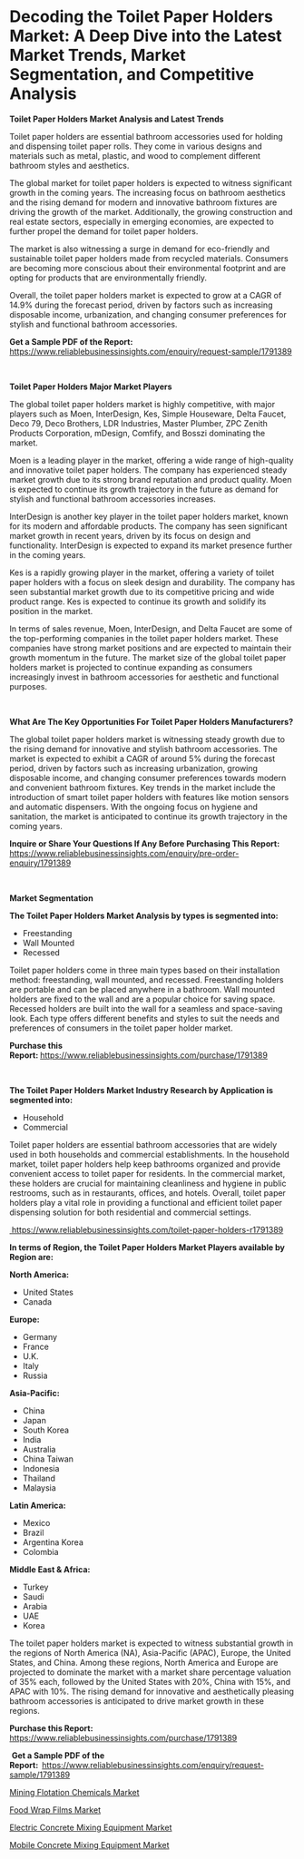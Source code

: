 <p><h1>Decoding the Toilet Paper Holders Market: A Deep Dive into the Latest Market Trends, Market Segmentation, and Competitive Analysis</h1></p><p><strong>Toilet Paper Holders Market Analysis and Latest Trends</strong></p>
<p><p>Toilet paper holders are essential bathroom accessories used for holding and dispensing toilet paper rolls. They come in various designs and materials such as metal, plastic, and wood to complement different bathroom styles and aesthetics.</p><p>The global market for toilet paper holders is expected to witness significant growth in the coming years. The increasing focus on bathroom aesthetics and the rising demand for modern and innovative bathroom fixtures are driving the growth of the market. Additionally, the growing construction and real estate sectors, especially in emerging economies, are expected to further propel the demand for toilet paper holders.</p><p>The market is also witnessing a surge in demand for eco-friendly and sustainable toilet paper holders made from recycled materials. Consumers are becoming more conscious about their environmental footprint and are opting for products that are environmentally friendly.</p><p>Overall, the toilet paper holders market is expected to grow at a CAGR of 14.9% during the forecast period, driven by factors such as increasing disposable income, urbanization, and changing consumer preferences for stylish and functional bathroom accessories.</p></p>
<p><strong>Get a Sample PDF of the Report:&nbsp;</strong> <a href="https://www.reliablebusinessinsights.com/enquiry/request-sample/1791389">https://www.reliablebusinessinsights.com/enquiry/request-sample/1791389</a></p>
<p>&nbsp;</p>
<p><strong>Toilet Paper Holders Major Market Players</strong></p>
<p><p>The global toilet paper holders market is highly competitive, with major players such as Moen, InterDesign, Kes, Simple Houseware, Delta Faucet, Deco 79, Deco Brothers, LDR Industries, Master Plumber, ZPC Zenith Products Corporation, mDesign, Comfify, and Bosszi dominating the market.</p><p>Moen is a leading player in the market, offering a wide range of high-quality and innovative toilet paper holders. The company has experienced steady market growth due to its strong brand reputation and product quality. Moen is expected to continue its growth trajectory in the future as demand for stylish and functional bathroom accessories increases.</p><p>InterDesign is another key player in the toilet paper holders market, known for its modern and affordable products. The company has seen significant market growth in recent years, driven by its focus on design and functionality. InterDesign is expected to expand its market presence further in the coming years.</p><p>Kes is a rapidly growing player in the market, offering a variety of toilet paper holders with a focus on sleek design and durability. The company has seen substantial market growth due to its competitive pricing and wide product range. Kes is expected to continue its growth and solidify its position in the market.</p><p>In terms of sales revenue, Moen, InterDesign, and Delta Faucet are some of the top-performing companies in the toilet paper holders market. These companies have strong market positions and are expected to maintain their growth momentum in the future. The market size of the global toilet paper holders market is projected to continue expanding as consumers increasingly invest in bathroom accessories for aesthetic and functional purposes.</p></p>
<p>&nbsp;</p>
<p><strong>What Are The Key Opportunities For Toilet Paper Holders Manufacturers?</strong></p>
<p><p>The global toilet paper holders market is witnessing steady growth due to the rising demand for innovative and stylish bathroom accessories. The market is expected to exhibit a CAGR of around 5% during the forecast period, driven by factors such as increasing urbanization, growing disposable income, and changing consumer preferences towards modern and convenient bathroom fixtures. Key trends in the market include the introduction of smart toilet paper holders with features like motion sensors and automatic dispensers. With the ongoing focus on hygiene and sanitation, the market is anticipated to continue its growth trajectory in the coming years.</p></p>
<p><strong>Inquire or Share Your Questions If Any Before Purchasing This Report:</strong> <a href="https://www.reliablebusinessinsights.com/enquiry/pre-order-enquiry/1791389">https://www.reliablebusinessinsights.com/enquiry/pre-order-enquiry/1791389</a></p>
<p>&nbsp;</p>
<p><strong>Market Segmentation</strong></p>
<p><strong>The Toilet Paper Holders Market Analysis by types is segmented into:</strong></p>
<p><ul><li>Freestanding</li><li>Wall Mounted</li><li>Recessed</li></ul></p>
<p><p>Toilet paper holders come in three main types based on their installation method: freestanding, wall mounted, and recessed. Freestanding holders are portable and can be placed anywhere in a bathroom. Wall mounted holders are fixed to the wall and are a popular choice for saving space. Recessed holders are built into the wall for a seamless and space-saving look. Each type offers different benefits and styles to suit the needs and preferences of consumers in the toilet paper holder market.</p></p>
<p><strong>Purchase this Report:&nbsp;</strong><a href="https://www.reliablebusinessinsights.com/purchase/1791389">https://www.reliablebusinessinsights.com/purchase/1791389</a></p>
<p>&nbsp;</p>
<p><strong>The Toilet Paper Holders Market Industry Research by Application is segmented into:</strong></p>
<p><ul><li>Household</li><li>Commercial</li></ul></p>
<p><p>Toilet paper holders are essential bathroom accessories that are widely used in both households and commercial establishments. In the household market, toilet paper holders help keep bathrooms organized and provide convenient access to toilet paper for residents. In the commercial market, these holders are crucial for maintaining cleanliness and hygiene in public restrooms, such as in restaurants, offices, and hotels. Overall, toilet paper holders play a vital role in providing a functional and efficient toilet paper dispensing solution for both residential and commercial settings.</p></p>
<p><a href="https://www.reliablebusinessinsights.com/toilet-paper-holders-r1791389">&nbsp;https://www.reliablebusinessinsights.com/toilet-paper-holders-r1791389</a></p>
<p><strong>In terms of Region, the Toilet Paper Holders Market Players available by Region are:</strong></p>
<p>
    <p> <strong> North America: </strong>
        <ul>
            <li>United States</li>
            <li>Canada</li>
        </ul>
        </p> 
    <p> <strong> Europe: </strong>
        <ul>
            <li>Germany</li>
            <li>France</li>
            <li>U.K.</li>
            <li>Italy</li>
            <li>Russia</li>
        </ul>
        </p> 
    <p> <strong> Asia-Pacific: </strong>
        <ul>
            <li>China</li>
            <li>Japan</li>
            <li>South Korea</li>
            <li>India</li>
            <li>Australia</li>
            <li>China Taiwan</li>
            <li>Indonesia</li>
            <li>Thailand</li>
            <li>Malaysia</li>
        </ul>
        </p> 
    <p> <strong> Latin America: </strong>
        <ul>
            <li>Mexico</li>
            <li>Brazil</li>
            <li>Argentina Korea</li>
            <li>Colombia</li>
        </ul>
        </p> 
    <p> <strong> Middle East & Africa: </strong>
        <ul>
            <li>Turkey</li>
            <li>Saudi</li>
            <li>Arabia</li>
            <li>UAE</li>
            <li>Korea</li>
        </ul>
    </p>
    </p>
<p><p>The toilet paper holders market is expected to witness substantial growth in the regions of North America (NA), Asia-Pacific (APAC), Europe, the United States, and China. Among these regions, North America and Europe are projected to dominate the market with a market share percentage valuation of 35% each, followed by the United States with 20%, China with 15%, and APAC with 10%. The rising demand for innovative and aesthetically pleasing bathroom accessories is anticipated to drive market growth in these regions.</p></p>
<p><strong>Purchase this Report: </strong><a href="https://www.reliablebusinessinsights.com/purchase/1791389">https://www.reliablebusinessinsights.com/purchase/1791389</a></p>
<p>&nbsp;<strong>Get a Sample PDF of the Report:&nbsp;&nbsp;</strong><a href="https://www.reliablebusinessinsights.com/enquiry/request-sample/1791389">https://www.reliablebusinessinsights.com/enquiry/request-sample/1791389</a></p>
<p><strong></strong></p>
<p><p><a href="https://medium.com/@lottierunte68/deep-dive-into-the-mining-flotation-chemicals-market-itstrends-market-segmentation-and-72a434740882">Mining Flotation Chemicals Market</a></p><p><a href="https://medium.com/@stephaniewynterk14/an-in-depth-analysis-of-the-global-food-wrap-films-market-scope-and-its-rapid-growing-12-7-039238beb74a">Food Wrap Films Market</a></p><p><a href="https://github.com/gdfhhhj/Market-Research-Report-List-5/blob/main/electric-concrete-mixing-equipment-market.md">Electric Concrete Mixing Equipment Market</a></p><p><a href="https://github.com/RichRobinson5/Market-Research-Report-List-6/blob/main/mobile-concrete-mixing-equipment-market.md">Mobile Concrete Mixing Equipment Market</a></p></p>